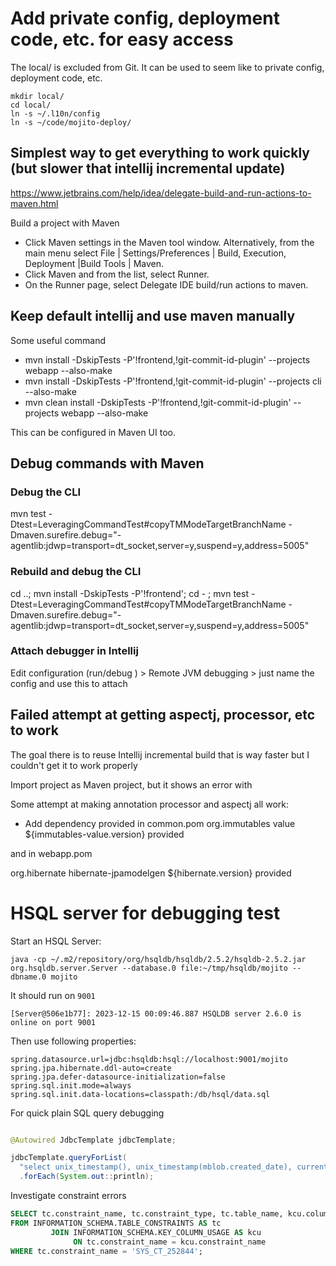# Add private config, deployment code, etc. for easy access

The local/ is excluded from Git. It can be used to seem like to private config, deployment code, etc.

```shell
mkdir local/
cd local/
ln -s ~/.l10n/config
ln -s ~/code/mojito-deploy/
```

## Simplest way to get everything to work quickly (but slower that intellij incremental update)

https://www.jetbrains.com/help/idea/delegate-build-and-run-actions-to-maven.html

Build a project with Maven﻿
* Click Maven settings in the Maven tool window. Alternatively, from the main menu select File | Settings/Preferences | Build, Execution, Deployment |Build Tools | Maven.
* Click Maven and from the list, select Runner.
* On the Runner page, select Delegate IDE build/run actions to maven.

## Keep default intellij and use maven manually

Some useful command
* mvn install -DskipTests -P'!frontend,!git-commit-id-plugin' --projects webapp --also-make
* mvn install -DskipTests -P'!frontend,!git-commit-id-plugin' --projects cli --also-make
* mvn clean install -DskipTests -P'!frontend,!git-commit-id-plugin' --projects webapp --also-make

This can be configured in Maven UI too.

## Debug commands with Maven

### Debug the CLI
mvn test -Dtest=LeveragingCommandTest#copyTMModeTargetBranchName -Dmaven.surefire.debug="-agentlib:jdwp=transport=dt_socket,server=y,suspend=y,address=5005"

### Rebuild and debug the CLI
cd ..; mvn install -DskipTests -P'!frontend'; cd - ;  mvn test -Dtest=LeveragingCommandTest#copyTMModeTargetBranchName -Dmaven.surefire.debug="-agentlib:jdwp=transport=dt_socket,server=y,suspend=y,address=5005"

### Attach debugger in Intellij
Edit configuration (run/debug ) > Remote JVM debugging > just name the config and use this to attach

## Failed attempt at getting aspectj, processor, etc to work

The goal there is to reuse Intellij incremental build that is way faster but I couldn't get it to work properly

Import project as Maven project, but it shows an error with

Some attempt at making annotation processor and aspectj all work:
- Add dependency provided in common.pom
  <dependency>
  <!-- Needed for intellij to setup processor properly, not needed with maven only -->
  <groupId>org.immutables</groupId>
  <artifactId>value</artifactId>
  <version>${immutables-value.version}</version>
  <scope>provided</scope>
  </dependency>

and in webapp.pom

<dependency>
            <groupId>org.hibernate</groupId>
            <artifactId>hibernate-jpamodelgen</artifactId>
            <version>${hibernate.version}</version>
            <!-- Needed for intellij to setup processor properly, not needed with maven only -->
            <scope>provided</scope>
        </dependency>


# HSQL server for debugging test

Start an HSQL Server:

```shell
java -cp ~/.m2/repository/org/hsqldb/hsqldb/2.5.2/hsqldb-2.5.2.jar org.hsqldb.server.Server --database.0 file:~/tmp/hsqldb/mojito --dbname.0 mojito
```

It should run on `9001`

```shell
[Server@506e1b77]: 2023-12-15 00:09:46.887 HSQLDB server 2.6.0 is online on port 9001
```

Then use following properties:

```properties
spring.datasource.url=jdbc:hsqldb:hsql://localhost:9001/mojito
spring.jpa.hibernate.ddl-auto=create
spring.jpa.defer-datasource-initialization=false
spring.sql.init.mode=always
spring.sql.init.data-locations=classpath:/db/hsql/data.sql
```

For quick plain SQL query debugging 

```java

@Autowired JdbcTemplate jdbcTemplate;

jdbcTemplate.queryForList(
  "select unix_timestamp(), unix_timestamp(mblob.created_date), current_timestamp, mblob.* from mblob ")
  .forEach(System.out::println);
```

Investigate constraint errors

```sql
SELECT tc.constraint_name, tc.constraint_type, tc.table_name, kcu.column_name
FROM INFORMATION_SCHEMA.TABLE_CONSTRAINTS AS tc
         JOIN INFORMATION_SCHEMA.KEY_COLUMN_USAGE AS kcu
              ON tc.constraint_name = kcu.constraint_name
WHERE tc.constraint_name = 'SYS_CT_252844';
```

